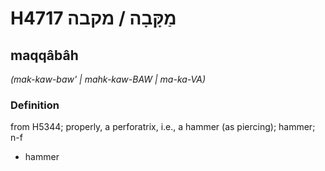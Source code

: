 # H4717 מַקָּבָה / מקבה

## maqqâbâh

_(mak-kaw-baw' | mahk-kaw-BAW | ma-ka-VA)_

### Definition

from H5344; properly, a perforatrix, i.e., a hammer (as piercing); hammer; n-f

- hammer
